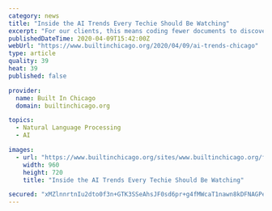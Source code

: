 ```yaml
---
category: news
title: "Inside the AI Trends Every Techie Should Be Watching"
excerpt: "For our clients, this means coding fewer documents to discover new insights. Recent advances in machine translation are also impressive. While the challenge of building AI that understands hundreds of languages remains great, I’m keeping an eye on creative methods such as cross-lingual transfer. It can be used to build multi-lingual systems ..."
publishedDateTime: 2020-04-09T15:42:00Z
webUrl: "https://www.builtinchicago.org/2020/04/09/ai-trends-chicago"
type: article
quality: 39
heat: 39
published: false

provider:
  name: Built In Chicago
  domain: builtinchicago.org

topics:
  - Natural Language Processing
  - AI

images:
  - url: "https://www.builtinchicago.org/sites/www.builtinchicago.org/files/2020-04/statsperform.jpg"
    width: 960
    height: 720
    title: "Inside the AI Trends Every Techie Should Be Watching"

secured: "xMZlnnrtnIu2dto0f3n+GTK3SSeAhsJF0sd6pr+g4fMWcaT1nawn8kDFNAGPeneYcVNzMctLsWLhp3ckPpjhWQXu3au2KJLkq9kJhgp7NorzF1ZrZWOdJK/A/o8VO4sMO/H4cV2+w1Bayx7ud1N8HYv0gCx73TY6rcySEW1WXdXLsaAteNuiMlQyrjl1CsQspeQxNzuwGf0kPDI55k8VWF6jXqj5VbAEsbdhG2u+ySYD+IiTD3z5BY6bsaRaSPjasPY2l00U9uUDkjC05MP1aMG3S+xQlRChy4JsVkWz4HxyNETtij4BENgNrftfl2Ei;iG9pwJvhFti80mRfEC0PLw=="
---
```


